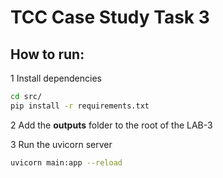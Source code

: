 # TCC Case Study Task 3

## How to run:

1 Install dependencies

```bash
cd src/
pip install -r requirements.txt
```

2 Add the **outputs** folder to the root of the LAB-3

3 Run the uvicorn server

```bash
uvicorn main:app --reload
```
